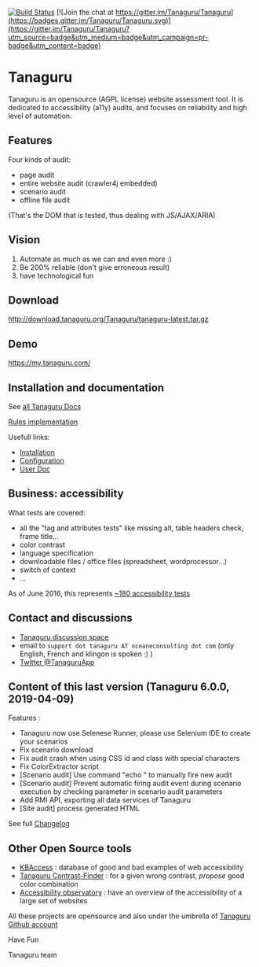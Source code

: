 [![Build Status](https://travis-ci.org/Tanaguru/Tanaguru.svg?branch=develop)](https://travis-ci.org/Tanaguru/Tanaguru) 
[![Join the chat at https://gitter.im/Tanaguru/Tanaguru](https://badges.gitter.im/Tanaguru/Tanaguru.svg)](https://gitter.im/Tanaguru/Tanaguru?utm_source=badge&utm_medium=badge&utm_campaign=pr-badge&utm_content=badge)
# Tanaguru

Tanaguru is an opensource (AGPL license) website assessment tool. It is dedicated to accessibility (a11y) audits, and focuses on reliability and high level of automation.

## Features

Four kinds of audit:

* page audit
* entire website audit (crawler4j embedded)
* scenario audit 
* offline file audit

(That's the DOM that is tested, thus dealing with JS/AJAX/ARIA)
 
## Vision

1. Automate as much as we can and even more :)
2. Be 200% reliable (don't give erroneous result)
3. have technological fun

## Download

http://download.tanaguru.org/Tanaguru/tanaguru-latest.tar.gz

## Demo

https://my.tanaguru.com/

## Installation and documentation

See [all Tanaguru Docs](http://tanaguru.readthedocs.org/)

[Rules implementation](http://tanaguru-rules-rgaa3.readthedocs.io/en/master/)

Usefull links:

* [Installation](http://tanaguru.readthedocs.org/en/develop/prerequisites-webapp-doc/)
* [Configuration](http://tanaguru.readthedocs.org/en/develop/configuration-webapp-doc/)
* [User Doc](http://tanaguru.readthedocs.org/en/develop/user-doc/)

## Business: accessibility

What tests are covered:

* all the "tag and attributes tests" like missing alt, table headers check, frame title...
* color contrast
* language specification
* downloadable files / office files (spreadsheet, wordprocessor...)
* switch of context
* ...

As of June 2016, this represents [~180 accessibility tests](http://rgaa.tanaguru.com/en/criteres.html)

## Contact and discussions

* [Tanaguru discussion space](http://discuss.tanaguru.org) 
* email to `support dot tanaguru AT oceaneconsulting dot com` (only English, French and klingon is spoken :) ) 
* [Twitter @TanaguruApp](https://twitter.com/tanaguruapp)

## Content of this last version (Tanaguru 6.0.0, 2019-04-09)

Features :

 - Tanaguru now use Selenese Runner, please use Selenium IDE to create your scenarios
 - Fix scenario download
 - Fix audit crash when using CSS id and class with special characters
 - Fix ColorExtractor script
 - [Scenario audit] Use command "echo <page>" to manually fire new audit
 - [Scenario audit] Prevent automatic firing audit event during scenario execution by checking parameter in scenario audit parameters
 - Add RMI API, exporting all data services of Tanaguru
 - [Site audit] process generated HTML

See full [Changelog](CHANGELOG.txt)

## Other Open Source tools

* [KBAccess](http://www.kbaccess.org/) : database of good and bad examples of web accessibility
* [Tanaguru Contrast-Finder](http://contrast-finder.tanaguru.com/) : for a given wrong contrast, *propose* good color combination
* [Accessibility observatory](http://observatoire-accessibilite.org/) : have an overview of the accessibility of a large set of websites
 
All these projects are opensource and also under the umbrella of [Tanaguru Github account](https://github.com/Tanaguru)

Have Fun

Tanaguru team
